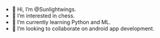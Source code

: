 - 👋 Hi, I’m @Sunlightwings.
- 👀 I’m interested in chess.
- 🌱 I’m currently learning Python and ML.
- 💞️ I’m looking to collaborate on android app development.

<!---
SunlightWings/SunlightWings is a ✨ special ✨ repository because its `README.md` (this file) appears on your GitHub profile.
You can click the Preview link to take a look at your changes.
--->
